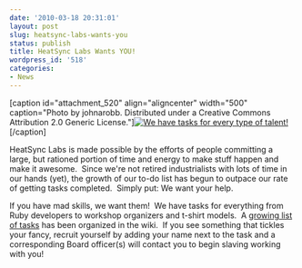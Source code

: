 ```yaml
---
date: '2010-03-18 20:31:01'
layout: post
slug: heatsync-labs-wants-you
status: publish
title: HeatSync Labs Wants YOU!
wordpress_id: '518'
categories:
- News
---
```


[caption id="attachment_520" align="aligncenter" width="500" caption="Photo by johnarobb. Distributed under a Creative Commons Attribution 2.0 Generic License."][![We have tasks for every type of talent!](http://www.heatsynclabs.org/wp-content/uploads/2010/03/4371369897_2bffca0f31.jpg)](http://www.flickr.com/photos/johnarobb/4371369897/)[/caption]

HeatSync Labs is made possible by the efforts of people committing a large, but rationed portion of time and energy to make stuff happen and make it awesome.  Since we're not retired industrialists with lots of time in our hands (yet), the growth of our to-do list has begun to outpace our rate of getting tasks completed.  Simply put: We want your help.

If you have mad skills, we want them!  We have tasks for everything from Ruby developers to workshop organizers and t-shirt models.  A [growing list of tasks](http://www.heatsynclabs.org/wiki/Help_Wanted) has been organized in the wiki.  If you see something that tickles your fancy, recruit yourself by adding your name next to the task and a corresponding Board officer(s) will contact you to begin slaving working with you!
